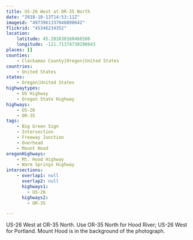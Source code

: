 ```yaml
---
title: US-26 West at OR-35 North
date: "2018-10-13T14:53:11Z"
imageid: "4973961337048890642"
flickrid: "45346234352"
location:
    latitude: 45.281630160466506
    longitude: -121.71374730290643
places: []
counties:
    - Clackamas County|Oregon|United States
countries:
    - United States
states:
    - Oregon|United States
highwaytypes:
    - US Highway
    - Oregon State Highway
highways:
    - US-26
    - OR-35
tags:
    - Big Green Sign
    - Intersection
    - Freeway Junction
    - Overhead
    - Mount Hood
oregonHighways:
    - Mt. Hood Highway
    - Warm Springs Highway
intersections:
    - overlap1: null
      overlap2: null
      highways1:
        - US-26
      highways2:
        - OR-35

---
```

US-26 West at OR-35 North.  Use OR-35 North for Hood River; US-26 West for Portland.  Mount Hood is in the background of the photograph.